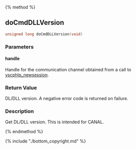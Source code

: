
{% method %}
## doCmdDLLVersion

```c
unsigned long doCmdDLLVersion(void)
```

### Parameters

#### handle
Handle for the communication channel obtained from a call to [vscphlp_newsession](vscphlp_newsession.md).

### Return Value
DL/DLL version. A negative error code is returned on failure. 

### Description
Get DL/DLL version. This is intended for CANAL. 

{% endmethod %}

{% include "./bottom_copyright.md" %}